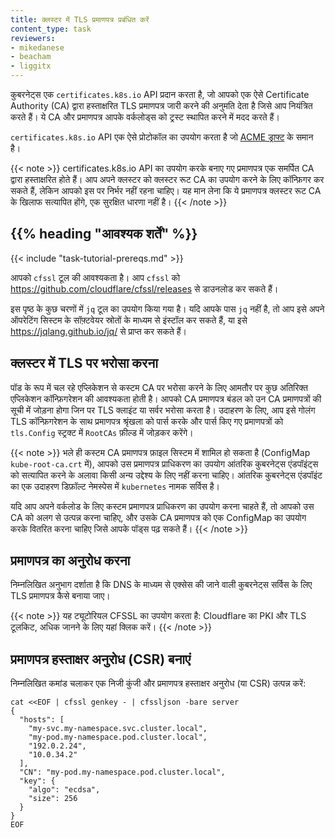 ```yaml
---
title: क्लस्टर में TLS प्रमाणपत्र प्रबंधित करें
content_type: task
reviewers:
- mikedanese
- beacham
- liggitx
---
```


<!-- overview -->

कुबरनेट्स एक `certificates.k8s.io` API प्रदान करता है, जो आपको एक ऐसे Certificate Authority (CA) द्वारा हस्ताक्षरित TLS प्रमाणपत्र जारी करने की अनुमति देता है जिसे आप नियंत्रित करते हैं। ये CA और प्रमाणपत्र आपके वर्कलोड्स को ट्रस्ट स्थापित करने में मदद करते हैं।

`certificates.k8s.io` API एक ऐसे प्रोटोकॉल का उपयोग करता है जो [ACME
ड्राफ्ट](https://github.com/ietf-wg-acme/acme/) के समान है।


{{< note >}}
certificates.k8s.io API का उपयोग करके बनाए गए प्रमाणपत्र एक समर्पित CA
द्वारा हस्ताक्षरित होते हैं। आप अपने क्लस्टर को क्लस्टर रूट CA का उपयोग करने के लिए कॉन्फ़िगर
कर सकते हैं, लेकिन आपको इस पर निर्भर नहीं रहना चाहिए। यह मान लेना कि ये प्रमाणपत्र क्लस्टर
रूट CA के खिलाफ सत्यापित होंगे, एक सुरक्षित धारणा नहीं है।
{{< /note >}}




## {{% heading "आवश्यक शर्तें" %}}


{{< include "task-tutorial-prereqs.md" >}}

आपको `cfssl` टूल की आवश्यकता है। आप `cfssl` को
https://github.com/cloudflare/cfssl/releases से डाउनलोड कर सकते हैं।

इस पृष्ठ के कुछ चरणों में `jq` टूल का उपयोग किया गया है। यदि आपके पास `jq` नहीं है, तो आप
इसे अपने ऑपरेटिंग सिस्टम के सॉफ़्टवेयर स्रोतों के माध्यम से इंस्टॉल कर सकते हैं, या इसे
https://jqlang.github.io/jq/ से प्राप्त कर सकते हैं।

<!-- steps -->

## क्लस्टर में TLS पर भरोसा करना

पॉड के रूप में चल रहे एप्लिकेशन से कस्टम CA पर भरोसा करने के लिए आमतौर पर
कुछ अतिरिक्त एप्लिकेशन कॉन्फ़िगरेशन की आवश्यकता होती है। आपको CA प्रमाणपत्र बंडल
को उन CA प्रमाणपत्रों की सूची में जोड़ना होगा जिन पर TLS क्लाइंट या सर्वर भरोसा करता है। उदाहरण
के लिए, आप इसे गोलंग TLS कॉन्फ़िगरेशन के साथ प्रमाणपत्र श्रृंखला को पार्स करके और पार्स किए गए
प्रमाणपत्रों को `tls.Config` स्ट्रक्ट में `RootCAs` फ़ील्ड में जोड़कर करेंगे।

{{< note >}}
भले ही कस्टम CA प्रमाणपत्र फ़ाइल सिस्टम में शामिल हो सकता है (ConfigMap `kube-root-ca.crt` में),
आपको उस प्रमाणपत्र प्राधिकरण का उपयोग आंतरिक कुबरनेट्स एंडपॉइंट्स को सत्यापित करने के अलावा
किसी अन्य उद्देश्य के लिए नहीं करना चाहिए। आंतरिक कुबरनेट्स एंडपॉइंट का एक उदाहरण डिफ़ॉल्ट
नेमस्पेस में `kubernetes` नामक सर्विस है।

यदि आप अपने वर्कलोड के लिए कस्टम प्रमाणपत्र प्राधिकरण का उपयोग करना चाहते हैं, तो आपको
उस CA को अलग से उत्पन्न करना चाहिए, और उसके CA प्रमाणपत्र को एक
ConfigMap का उपयोग करके वितरित करना चाहिए
जिसे आपके पॉड्स पढ़ सकते हैं।
{{< /note >}}

## प्रमाणपत्र का अनुरोध करना

निम्नलिखित अनुभाग दर्शाता है कि DNS के माध्यम से एक्सेस की जाने वाली कुबरनेट्स सर्विस के लिए TLS प्रमाणपत्र कैसे बनाया जाए।

{{< note >}}
यह ट्यूटोरियल CFSSL का उपयोग करता है: Cloudflare का PKI और TLS टूलकिट, अधिक जानने के लिए यहां क्लिक करें।
{{< /note >}}

## प्रमाणपत्र हस्ताक्षर अनुरोध (CSR) बनाएं

निम्नलिखित कमांड चलाकर एक निजी कुंजी और प्रमाणपत्र हस्ताक्षर अनुरोध (या CSR) उत्पन्न करें:

```shell
cat <<EOF | cfssl genkey - | cfssljson -bare server
{
  "hosts": [
    "my-svc.my-namespace.svc.cluster.local",
    "my-pod.my-namespace.pod.cluster.local",
    "192.0.2.24",
    "10.0.34.2"
  ],
  "CN": "my-pod.my-namespace.pod.cluster.local",
  "key": {
    "algo": "ecdsa",
    "size": 256
  }
}
EOF
